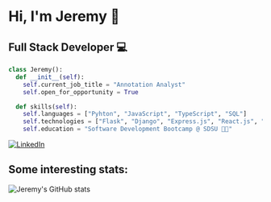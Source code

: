 # Hi, I'm Jeremy :wave:
## Full Stack Developer 💻

```python
class Jeremy():
  def __init__(self):
    self.current_job_title = "Annotation Analyst"
    self.open_for_opportunity = True

  def skills(self):
    self.languages = ["Pyhton", "JavaScript", "TypeScript", "SQL"]
    self.technologies = ["Flask", "Django", "Express.js", "React.js", "Angular.js"]
    self.education = "Software Development Bootcamp @ SDSU 👨‍🎓"
```
[![LinkedIn](https://img.shields.io/badge/linkedin-%230077B5.svg?style=for-the-badge&logo=linkedin&logoColor=white)](https://www.linkedin.com/in/jeremy-lehmann/)
## Some interesting stats:
![Jeremy's GitHub stats](https://github-readme-stats.vercel.app/api?username=jehman06&show_icons=true&theme=holi)
